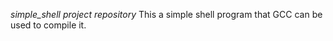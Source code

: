 *simple_shell project repository*
This a simple shell program that GCC can be used to compile it.


